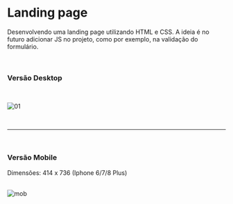 ﻿# Landing page
 
 Desenvolvendo uma landing page utilizando HTML e CSS. A ideia é no futuro adicionar JS no projeto, como por exemplo, na validação do formulário.
 
<br>
<h3> Versão Desktop </h3>
<br>

![01](https://user-images.githubusercontent.com/111023661/231306301-49d56f2a-4b80-45cc-b59d-7b20bfe035b5.JPG)

<br><hr><br>

<h3> Versão Mobile </h3>

Dimensões: 414 x 736 (Iphone 6/7/8 Plus)
<br><br>

![mob](https://user-images.githubusercontent.com/111023661/231597881-71f0db9a-b018-4a99-ab59-8660381d5d21.jpg)
